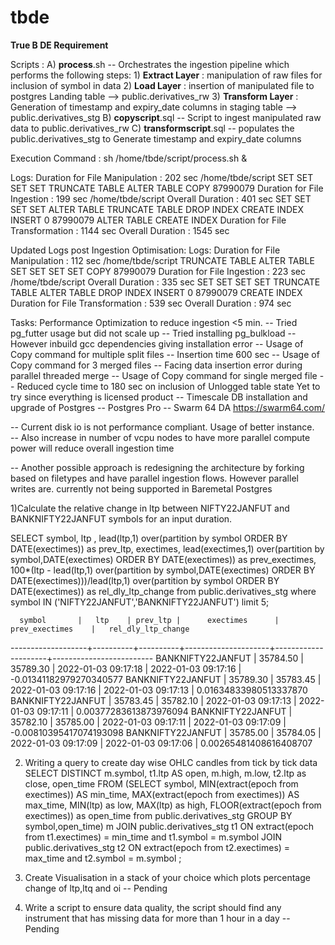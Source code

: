 # tbde
**True B DE Requirement**

Scripts :
A) **process**.sh -- Orchestrates the ingestion pipeline which performs the following steps:
      1) **Extract Layer** : manipulation of raw files for inclusion of symbol in data
      2) **Load Layer** :  insertion of manipulated file to postgres Landing table --> public.derivatives_rw
      3) **Transform Layer** : Generation of timestamp and expiry_date columns in staging table --> public.derivatives_stg
B) **copyscript**.sql -- Script to ingest manipulated raw data to public.derivatives_rw
C) **transformscript**.sql -- populates the public.derivatives_stg to Generate timestamp and expiry_date columns

Execution Command :
sh /home/tbde/script/process.sh &

Logs:
Duration for  File Manipulation : 202 sec
/home/tbde/script
SET
SET
SET
SET
TRUNCATE TABLE
ALTER TABLE
COPY 87990079
Duration for  File Ingestion : 199 sec
/home/tbde/script
Overall  Duration : 401 sec
SET
SET
SET
SET
ALTER TABLE
TRUNCATE TABLE
DROP INDEX
CREATE INDEX
INSERT 0 87990079
ALTER TABLE
CREATE INDEX
Duration for  File Transformation : 1144 sec
Overall  Duration : 1545 sec

Updated Logs post Ingestion Optimisation:
Logs: 
Duration for File Manipulation : 112 sec 
/home/tbde/script 
TRUNCATE TABLE 
ALTER TABLE 
SET 
SET 
SET 
SET 
COPY 87990079 
Duration for File Ingestion : 223 sec 
/home/tbde/script Overall Duration : 335 sec 
SET 
SET 
SET 
SET 
TRUNCATE TABLE
ALTER TABLE 
DROP INDEX
INSERT 0 87990079 
CREATE INDEX 
Duration for File Transformation : 539 sec 
Overall Duration : 974 sec 


Tasks:
Performance Optimization to reduce ingestion <5 min.
-- Tried pg_futter usage but did not scale up
-- Tried installing pg_bulkload -- However inbuild gcc dependencies giving installation error
-- Usage of Copy command for multiple split files -- Insertion time 600 sec
-- Usage of Copy command for 3 merged files -- Facing data insertion error during parallel threaded merge 
-- Usage of Copy command for single merged file -- Reduced cycle time to 180 sec on inclusion of Unlogged table state
Yet to try since everything is licensed product
-- Timescale DB installation and upgrade of Postgres
-- Postgres Pro 
-- Swarm 64 DA https://swarm64.com/

-- Current disk io is not performance compliant. Usage of better instance.  
-- Also increase in number of vcpu nodes to have more parallel compute power will reduce overall ingestion time

-- Another possible approach is redesigning the architecture by forking based on filetypes and have parallel ingestion flows. However parallel writes are. currently not being supported in Baremetal Postgres


1)Calculate the relative change in ltp between NIFTY22JANFUT and BANKNIFTY22JANFUT symbols for an input duration. 

SELECT symbol, ltp , lead(ltp,1)  over(partition by symbol ORDER BY DATE(exectimes))  as prev_ltp, exectimes,
lead(exectimes,1)  over(partition by symbol,DATE(exectimes) ORDER BY DATE(exectimes)) as prev_exectimes,
100*(ltp - lead(ltp,1)  over(partition by symbol,DATE(exectimes) ORDER BY DATE(exectimes)))/lead(ltp,1)  over(partition by symbol ORDER BY DATE(exectimes)) as rel_dly_ltp_change from public.derivatives_stg where symbol IN ('NIFTY22JANFUT','BANKNIFTY22JANFUT') limit 5;

      symbol       |   ltp    | prev_ltp |      exectimes      |   prev_exectimes    |   rel_dly_ltp_change    
-------------------+----------+----------+---------------------+---------------------+-------------------------
 BANKNIFTY22JANFUT | 35784.50 | 35789.30 | 2022-01-03 09:17:18 | 2022-01-03 09:17:16 | -0.01341182979270340577
 BANKNIFTY22JANFUT | 35789.30 | 35783.45 | 2022-01-03 09:17:16 | 2022-01-03 09:17:13 |  0.01634833980513337870
 BANKNIFTY22JANFUT | 35783.45 | 35782.10 | 2022-01-03 09:17:13 | 2022-01-03 09:17:11 |  0.00377283613873976094
 BANKNIFTY22JANFUT | 35782.10 | 35785.00 | 2022-01-03 09:17:11 | 2022-01-03 09:17:09 | -0.00810395417074193098
 BANKNIFTY22JANFUT | 35785.00 | 35784.05 | 2022-01-03 09:17:09 | 2022-01-03 09:17:06 |  0.00265481408616408707
 

2) Writing a query to create day wise OHLC candles from tick by tick data
SELECT DISTINCT m.symbol,
	   t1.ltp AS open,
       m.high,
       m.low,
       t2.ltp as close,
       open_time
FROM (SELECT symbol,
			 MIN(extract(epoch from exectimes)) AS min_time,
             MAX(extract(epoch from exectimes)) AS max_time,
             MIN(ltp) as low,
             MAX(ltp) as high,
             FLOOR(extract(epoch from exectimes)) as open_time
      from public.derivatives_stg
      GROUP BY symbol,open_time) m
JOIN public.derivatives_stg t1 ON extract(epoch from t1.exectimes) = min_time and t1.symbol = m.symbol
JOIN public.derivatives_stg t2 ON extract(epoch from t2.exectimes) = max_time and t2.symbol = m.symbol ;

3) Create Visualisation in a stack of your choice which plots percentage change of ltp,ltq and oi 
-- Pending

4) Write a script to ensure data quality, the script should find any instrument that has missing data for more than 1 hour in a day
-- Pending

